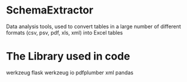 # SchemaExtractor
Data analysis tools, used to convert tables in a large number of different formats (csv, psv, pdf, xls, xml) into Excel tables

# The Library used in code
werkzeug
flask
werkzeug
io
pdfplumber
xml
pandas

